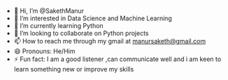 - 👋 Hi, I’m @SakethManur
- 👀 I’m interested in Data Science and Machine Learning
- 🌱 I’m currently learning Python
- 💞️ I’m looking to collaborate on Python projects
- 📫 How to reach me through my gmail at manursaketh@gmail.com
- 😄 Pronouns: He/Him
- ⚡ Fun fact: I am a good listener ,can communicate well and i am keen to learn something new or improve my skills

<!---
SakethManur/SakethManur is a ✨ special ✨ repository because its `README.md` (this file) appears on your GitHub profile.
You can click the Preview link to take a look at your changes.
--->
